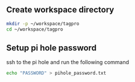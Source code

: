 ## Create workspace directory

```sh
mkdir -p ~/workspace/tagpro
cd ~/workspace/tagpro
```



## Setup pi hole password

ssh to the pi hole and run the following command
```sh
echo "PASSWORD" > pihole_password.txt
```
